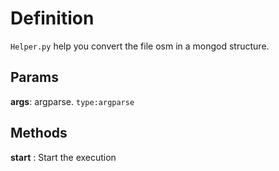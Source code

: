 # Definition

`Helper.py` help you convert the file osm in a mongod structure.

## Params

**args**: argparse. `type:argparse`


## Methods

**start** : Start the execution
